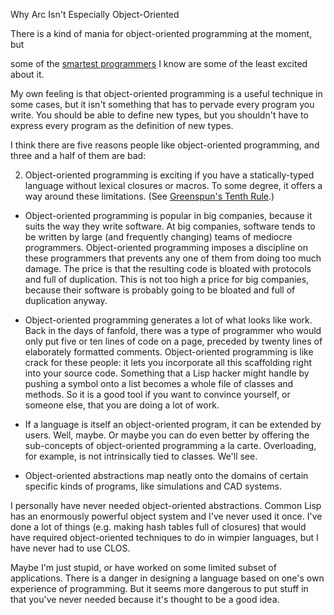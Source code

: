 Why Arc Isn't Especially Object-Oriented


There is a kind of mania for object-oriented programming at the moment, but

some of the [smartest programmers](reesoo.html) I know are some of the least excited about it.  
  
My own feeling is that object-oriented
programming is a useful technique in some
cases, but it isn't something that has to pervade every program you
write. You should be able to define new types,
but you shouldn't have to express every program as the
definition of new types.  
  
I think there are five reasons people like object-oriented 
programming, and three and a half of them are bad:  
  


2.  Object-oriented programming is exciting 
if you have a statically-typed language without 
lexical closures or macros. To some degree, it offers a way around these
limitations. (See [Greenspun's Tenth Rule](quotes.html).)  
  
-  Object-oriented programming is popular in big companies,
because it suits the way they write software. At big companies,
software tends to be written by large (and frequently changing) 
teams of
mediocre programmers. Object-oriented programming imposes a
discipline on these programmers that prevents any one of them
from doing too much damage. The price is that the resulting
code is bloated with protocols and full of duplication. 
This is not too high a price for big companies, because their
software is probably going to be bloated and full of 
duplication anyway.  
  
-  Object-oriented
programming generates a lot of what looks like work.
Back in the days of fanfold, there was a type of programmer who
would only put five or ten lines of code on a page, preceded
by twenty lines of elaborately formatted comments. 
Object-oriented programming is like crack for these people: it lets
you incorporate all this scaffolding right into your source
code. Something that a Lisp hacker might handle by pushing
a symbol onto a list becomes a whole file of classes and
methods. So it is a good tool if you want to convince yourself,
or someone else, that you are doing a lot of work.  
  
-  If a language is itself an object-oriented program, it can
be extended by users. Well, maybe. Or maybe you can do
even better by offering the sub-concepts
of object-oriented programming a la carte. Overloading, 
for example, is not intrinsically tied to classes. We'll see.  
  
-  Object-oriented abstractions map neatly onto the domains
of certain specific kinds of programs, like simulations and CAD
systems. 








I personally have never needed object-oriented abstractions.
Common Lisp has an enormously powerful object system and I've
never used it once. I've done a lot of things (e.g. making 
hash tables full of closures) that would have required 
object-oriented techniques to do in wimpier languages, but
I have never had to use CLOS.  
  
Maybe I'm just stupid, or have worked on some limited subset
of applications. There is a danger in designing a language
based on one's own experience of programming. But it seems
more dangerous to put stuff in that you've never needed 
because it's thought to be a good idea.  
  




